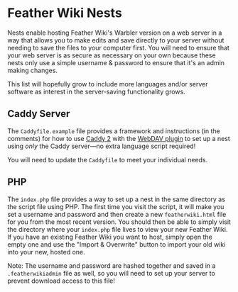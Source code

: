 # Feather Wiki Nests

Nests enable hosting Feather Wiki's Warbler version on a web server in a way that allows you to
make edits and save directly to your server without needing to save the files to your computer
first. You will need to ensure that your web server is as secure as necessary on your own because
these nests only use a simple username & password to ensure that it's an admin making changes.

This list will hopefully grow to include more languages and/or server software as interest in
the server-saving functionality grows.

## Caddy Server

The `Caddyfile.example` file provides a framework and instructions (in the comments) for how
to use [Caddy 2](https://caddyserver.com) with the [WebDAV plugin](https://caddyserver.com/download?package=github.com%2Fmholt%2Fcaddy-webdav)
to set up a nest using _only_ the Caddy server—no extra language script required!

You will need to update the `Caddyfile` to meet your individual needs.

## PHP

The `index.php` file provides a way to set up a nest in the same directory as the script file
using PHP. The first time you visit the script, it will make you set a username and password and
then create a new `featherwiki.html` file for you from the most recent version. You should then be
able to simply visit the directory where your `index.php` file lives to view your new Feather Wiki.
If you have an existing Feather Wiki you want to host, simply open the empty one and use the "Import
& Overwrite" button to import your old wiki into your new, hosted one.

Note: The username and password are hashed together and saved in a `.featherwikiadmin` file as
well, so you will need to set up your server to prevent download access to this file!
